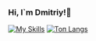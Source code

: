 ### Hi, I`m Dmitriy!👋
[![My Skills](https://skills.thijs.gg/icons?i=js,html,css,react,nodejs,git,mongodb,jquery,figma)](https://skills.thijs.gg)
[![Топ Langs](https://github-readme-stats.vercel.app/api/top-langs/?username=Loner789&layout=compact)](https://github.com/anuraghazra/github-readme-stats)
